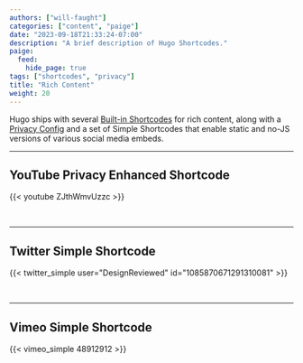 ```yaml
---
authors: ["will-faught"]
categories: ["content", "paige"]
date: "2023-09-18T21:33:24-07:00"
description: "A brief description of Hugo Shortcodes."
paige:
  feed:
    hide_page: true
tags: ["shortcodes", "privacy"]
title: "Rich Content"
weight: 20
---
```


<!--
The MIT License (MIT)

Copyright (c) 2014 Steve Francia

Permission is hereby granted, free of charge, to any person obtaining a copy
of this software and associated documentation files (the "Software"), to deal
in the Software without restriction, including without limitation the rights
to use, copy, modify, merge, publish, distribute, sublicense, and/or sell
copies of the Software, and to permit persons to whom the Software is
furnished to do so, subject to the following conditions:

The above copyright notice and this permission notice shall be included in all
copies or substantial portions of the Software.

THE SOFTWARE IS PROVIDED "AS IS", WITHOUT WARRANTY OF ANY KIND, EXPRESS OR
IMPLIED, INCLUDING BUT NOT LIMITED TO THE WARRANTIES OF MERCHANTABILITY,
FITNESS FOR A PARTICULAR PURPOSE AND NONINFRINGEMENT. IN NO EVENT SHALL THE
AUTHORS OR COPYRIGHT HOLDERS BE LIABLE FOR ANY CLAIM, DAMAGES OR OTHER
LIABILITY, WHETHER IN AN ACTION OF CONTRACT, TORT OR OTHERWISE, ARISING FROM,
OUT OF OR IN CONNECTION WITH THE SOFTWARE OR THE USE OR OTHER DEALINGS IN THE
SOFTWARE.
-->

Hugo ships with several [Built-in Shortcodes](https://gohugo.io/content-management/shortcodes/#use-hugos-built-in-shortcodes) for rich content, along with a [Privacy Config](https://gohugo.io/about/hugo-and-gdpr/) and a set of Simple Shortcodes that enable static and no-JS versions of various social media embeds.
<!--more-->
---

## YouTube Privacy Enhanced Shortcode

{{< youtube ZJthWmvUzzc >}}

<br>

---

## Twitter Simple Shortcode

{{< twitter_simple user="DesignReviewed" id="1085870671291310081" >}}

<br>

---

## Vimeo Simple Shortcode

{{< vimeo_simple 48912912 >}}

